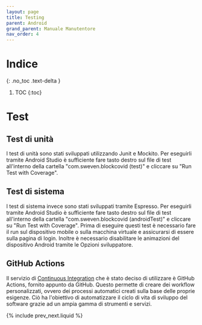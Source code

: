 ```yaml
---
layout: page
title: Testing
parent: Android
grand_parent: Manuale Manutentore
nav_order: 4
---
```


# Indice
{: .no_toc .text-delta }

1. TOC
{:toc}

# Test
## Test di unità
I test di unità sono stati sviluppati utilizzando Junit e Mockito.
Per eseguirli tramite Android Studio è sufficiente fare tasto destro sul file di test all'interno della cartella "com.sweven.blockcovid (test)" e cliccare su "Run Test with Coverage".

## Test di sistema
I test di sistema invece sono stati sviluppati tramite Espresso.
Per eseguirli tramite Android Studio è sufficiente fare tasto destro sul file di test all'interno della cartella "com.sweven.blockcovid (androidTest)" e cliccare su "Run Test with Coverage".
Prima di eseguire questi test è necessario fare il run sul dispositivo mobile o sulla macchina virtuale e assicurarsi di essere sulla pagina di login. Inoltre è necessario disabilitare le animazioni del dispositivo Android tramite le Opzioni sviluppatore. 

## GitHub Actions
Il servizio di [Continuous Integration](/glossario#continuous-integration) che è stato deciso di utilizzare è GitHub Actions, fornito appunto da GitHub. Questo permette di creare dei workflow personalizzati, ovvero dei processi automatici creati sulla base delle proprie esigenze. Ciò ha l'obiettivo di automatizzare il ciclo di vita di sviluppo del software grazie ad un ampia gamma di strumenti e servizi.

{% include prev_next.liquid %}